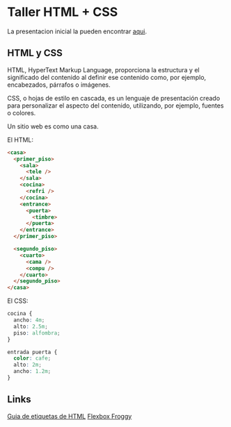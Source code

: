 # Taller HTML + CSS
La presentacion inicial la pueden encontrar [aqui](https://slides.com/nifled/html/#/).

## HTML y CSS
HTML, HyperText Markup Language, proporciona la estructura y el significado del contenido al definir ese contenido como, por ejemplo, encabezados, párrafos o imágenes. 

CSS, o hojas de estilo en cascada, es un lenguaje de presentación creado para personalizar el aspecto del contenido, utilizando, por ejemplo, fuentes o colores.

Un sitio web es como una casa.

El HTML:

```html
<casa>
  <primer_piso>
    <sala>
      <tele />
    </sala>
    <cocina>
      <refri />
    </cocina>
    <entrance>
      <puerta>
        <timbre>
      </puerta>
    </entrance>
  </primer_piso>

  <segundo_piso>
    <cuarto>
      <cama />
      <compu />
    </cuarto>
  </segundo_piso>
</casa>
```

El CSS:
```css
cocina {
  ancho: 4m;
  alto: 2.5m;
  piso: alfombra;
}

entrada puerta {
  color: cafe;
  alto: 2m;
  ancho: 1.2m;
}
```

## Links
[Guia de etiquetas de HTML](https://www.quackit.com/html_5/tags/)
[Flexbox Froggy](https://flexboxfroggy.com/#es)
